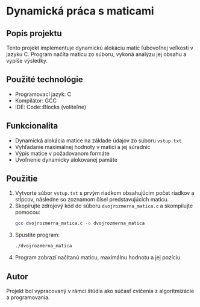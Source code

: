 # Dynamická práca s maticami

## Popis projektu
Tento projekt implementuje dynamickú alokáciu matíc ľubovoľnej veľkosti v jazyku C. Program načíta maticu zo súboru, vykoná analýzu jej obsahu a vypíše výsledky.

## Použité technológie
- Programovací jazyk: C
- Kompilátor: GCC
- IDE: Code::Blocks (voliteľne)

## Funkcionalita
- Dynamická alokácia matice na základe údajov zo súboru `vstup.txt`
- Vyhľadanie maximálnej hodnoty v matici a jej súradníc
- Výpis matice v požadovanom formáte
- Uvoľnenie dynamicky alokovanej pamäte

## Použitie

1. Vytvorte súbor `vstup.txt` s prvým riadkom obsahujúcim počet riadkov a stĺpcov, následne so zoznamom čísel predstavujúcich maticu.
2. Skopírujte zdrojový kód do súboru `dvojrozmerna_matica.c` a skompilujte pomocou:
   ```bash
   gcc dvojrozmerna_matica.c -o dvojrozmerna_matica
   ```
3. Spustite program:
   ```bash
   ./dvojrozmerna_matica
   ```
4. Program zobrazí načítanú maticu, maximálnu hodnotu a jej pozíciu.

## Autor
Projekt bol vypracovaný v rámci štúdia ako súčasť cvičenia z algoritmizácie a programovania.
